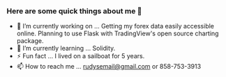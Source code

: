 ### Here are some quick things about me 👋

* 🔭 I’m currently working on ... Getting my forex data easily accessible online.  Planning to use Flask with TradingView's open source charting package. 
* 🌱 I’m currently learning ... Solidity.
* ⚡ Fun fact ... I lived on a sailboat for 5 years.
* 📫 How to reach me ... rudysemail@gmail.com or 858-753-3913
